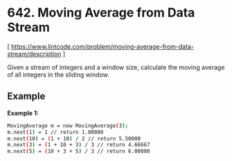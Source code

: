 # 642. Moving Average from Data Stream
[ https://www.lintcode.com/problem/moving-average-from-data-stream/description ]

Given a stream of integers and a window size, calculate the moving average of all integers in the sliding window.

## Example
**Example 1:**

```sh
MovingAverage m = new MovingAverage(3);
m.next(1) = 1 // return 1.00000
m.next(10) = (1 + 10) / 2 // return 5.50000
m.next(3) = (1 + 10 + 3) / 3 // return 4.66667
m.next(5) = (10 + 3 + 5) / 3 // return 6.00000
```